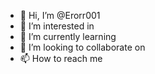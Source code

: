 - 👋 Hi, I’m @Erorr001
- 👀 I’m interested in  
- 🌱 I’m currently learning 
- 💞️ I’m looking to collaborate on
- 📫 How to reach me  

